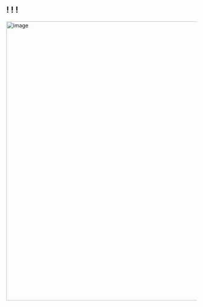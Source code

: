 ## ! ! !

<img width="736" height="736" alt="image" src="https://github.com/user-attachments/assets/68b63273-6e89-4361-ae52-de65566ee521" />

